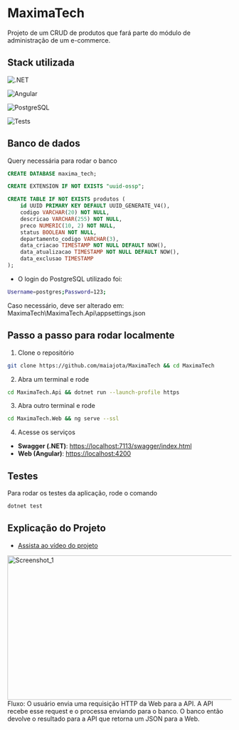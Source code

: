 # MaximaTech

Projeto de um CRUD de produtos que fará parte do módulo de administração de um e-commerce.

## Stack utilizada

![.NET](https://img.shields.io/badge/.NET-8.0-blue?logo=dotnet&logoColor=white)

![Angular](https://img.shields.io/badge/Angular-20-red?logo=angular&logoColor=white)

![PostgreSQL](https://img.shields.io/badge/Postgres-17-blue?logo=postgresql&logoColor=white)

![Tests](https://img.shields.io/badge/tests-xUnit-green?logo=githubactions&logoColor=white)

## Banco de dados
Query necessária para rodar o banco

```sql
CREATE DATABASE maxima_tech;
```

```sql
CREATE EXTENSION IF NOT EXISTS "uuid-ossp";

CREATE TABLE IF NOT EXISTS produtos (
    id UUID PRIMARY KEY DEFAULT UUID_GENERATE_V4(),
    codigo VARCHAR(20) NOT NULL,
    descricao VARCHAR(255) NOT NULL,
    preco NUMERIC(10, 2) NOT NULL,
    status BOOLEAN NOT NULL,
    departamento_codigo VARCHAR(3),
    data_criacao TIMESTAMP NOT NULL DEFAULT NOW(),
    data_atualizacao TIMESTAMP NOT NULL DEFAULT NOW(),
    data_exclusao TIMESTAMP
);
```

- O login do PostgreSQL utilizado foi:
```bash
Username=postgres;Password=123;
```
Caso necessário, deve ser alterado em:
MaximaTech\MaximaTech.Api\appsettings.json

## Passo a passo para rodar localmente
1. Clone o repositório
```bash
git clone https://github.com/maiajota/MaximaTech && cd MaximaTech
```

2. Abra um terminal e rode
```bash
cd MaximaTech.Api && dotnet run --launch-profile https
```

3. Abra outro terminal e rode
```bash
cd MaximaTech.Web && ng serve --ssl
```

4. Acesse os serviços
- **Swagger (.NET)**: [https://localhost:7113/swagger/index.html](https://localhost:7113/swagger/index.html)
- **Web (Angular)**: [https://localhost:4200](https://localhost:4200)

## Testes
Para rodar os testes da aplicação, rode o comando
```bash
dotnet test
```

## Explicação do Projeto
- [Assista ao vídeo do projeto](https://youtu.be/2QuoeRns4fc)

<img width="1215" height="325" alt="Screenshot_1" src="https://github.com/user-attachments/assets/38b6a5e1-3e43-43e0-8f8b-77198c44312c" />
Fluxo: O usuário envia uma requisição HTTP da Web para a API. A API recebe esse request e o processa enviando para o banco. O banco então devolve o resultado para a API que retorna um JSON para a Web.

